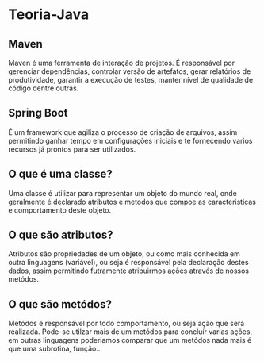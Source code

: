 # Teoria-Java

## Maven

Maven é uma ferramenta de interação de projetos. É responsável por gerenciar dependências, controlar versão de artefatos, gerar relatórios de produtividade, garantir a execução de testes, manter nível de qualidade de código dentre outras.

## Spring Boot

É um framework que agiliza o processo de criação de arquivos, assim permitindo ganhar tempo em configurações iniciais e te fornecendo varios recursos já prontos para ser utilizados. 

## O que é uma classe?

Uma classe é utilizar para representar um objeto do mundo real, onde geralmente é declarado atributos e metodos que compoe as caracteristicas e comportamento deste objeto.

## O que são atributos?

Atributos são propriedades de um objeto, ou como mais conhecida em outra linguagens (variável), ou seja é responsável pela declaração destes dados, assim permitindo futramente atribuirmos ações através de nossos metódos.

## O que são metódos?

Metódos é responsável por todo comportamento, ou seja ação que será realizada. Pode-se utilzar mais de um metódos para concluír varias ações, em outras linguagens poderiamos comparar que um metódos nada mais é que uma subrotina, função...

